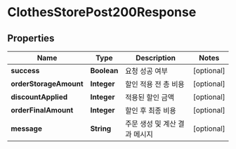

# ClothesStorePost200Response


## Properties

| Name | Type | Description | Notes |
|------------ | ------------- | ------------- | -------------|
|**success** | **Boolean** | 요청 성공 여부 |  [optional] |
|**orderStorageAmount** | **Integer** | 할인 적용 전 총 비용 |  [optional] |
|**discountApplied** | **Integer** | 적용된 할인 금액 |  [optional] |
|**orderFinalAmount** | **Integer** | 할인 후 최종 비용 |  [optional] |
|**message** | **String** | 주문 생성 및 계산 결과 메시지 |  [optional] |




